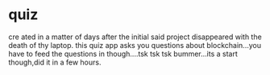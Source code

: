 # quiz
cre
ated in a matter of days after the initial said project disappeared with the death of thy laptop.
this quiz app asks you questions about blockchain...you have to feed the questions in though....tsk tsk tsk bummer...its a start though,did it in a few hours.
